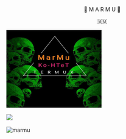                
 
<p align="center"> 🍁 M A R M U 🍁</p>
<p align="center"> 🇲🇲 </p>

<img src="IMG_20220104_230411_008.jpg" alt="hackerpro_logo" height="205" width="250"> 

[![](https://img.shields.io/badge/MARMU-B4BY_DR4G0N-orange?style=for-the-badge&logoColor=red&labelColor=black)](https://github.com/B4BY-DG) 


![marmu](https://myoctocat.com/assets/images/base-octocat.svg)

<!---
MarMu-BabyDragon/MARMU is a ✨ special ✨ repository because its `README.md` (this file) appears on your GitHub profile.
You can click the Preview link to take a look at your changes.
--->
